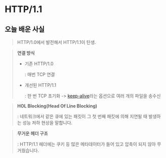# HTTP/1.1

## 오늘 배운 사실

> HTTP/1.0에서 발전해서 HTTP/1.1이 탄생.

> **연결 방식** 
> 
> - 기존 HTTP/1.0
> 
>      : 매번 TCP 연결
> 
> - 개선된 HTTP/1.1
> 
>      : 한 번 TCP 초기화 -> [keep-alive](https://developer.mozilla.org/ko/docs/Web/HTTP/Headers/Keep-Alive)라는 옵션으로 여러 개의 파일을 송수신

> **HOL Blocking(Head Of Line Blocking)**
>               
>    : 네트워크에서 같은 큐에 있는 패킷이 그 첫 번째 패킷에 의해 지연될 때 발생하는 성능 저하 현상을 말합니다.

> **무거운 헤더 구조**
> 
> : HTTP/1.1 헤더에는 쿠키 등 많은 메타데이터가 들어 있고 압축이 되지 않아 무거웠습니다.